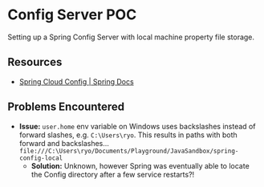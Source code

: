 # Config Server POC

Setting up a Spring Config Server with local machine property file storage.

## Resources
- [Spring Cloud Config | Spring Docs](https://docs.spring.io/spring-cloud-config/docs/current/reference/html/)

## Problems Encountered
- **Issue:** `user.home` env variable on Windows uses backslashes instead of forward slashes, e.g. `C:\Users\ryo`. This results in paths with both forward and backslashes... `file:///C:\Users\ryo/Documents/Playground/JavaSandbox/spring-config-local`
    - **Solution:** Unknown, however Spring was eventually able to locate the Config directory after a few service restarts?!